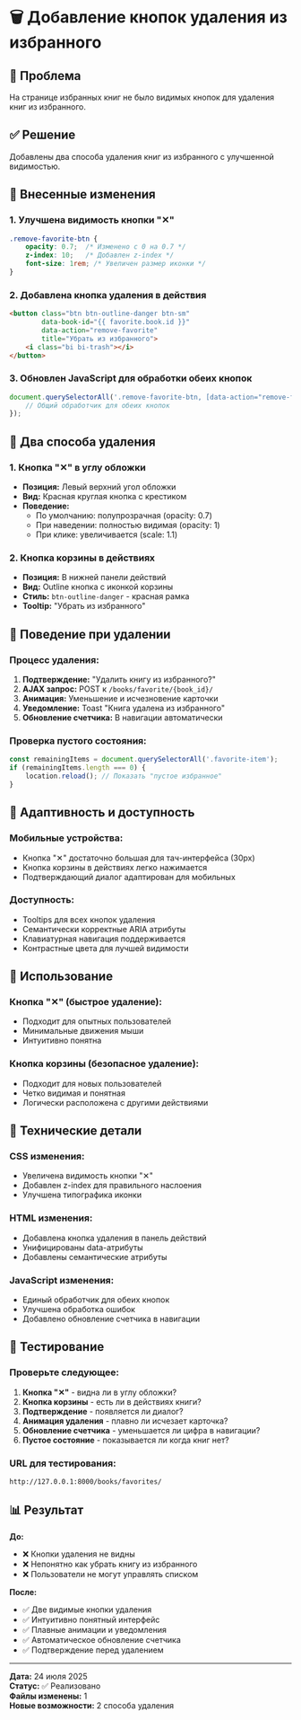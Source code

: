 # 🗑️ Добавление кнопок удаления из избранного

## 🎯 Проблема
На странице избранных книг не было видимых кнопок для удаления книг из избранного.

## ✅ Решение
Добавлены два способа удаления книг из избранного с улучшенной видимостью.

## 🔧 Внесенные изменения

### 1. **Улучшена видимость кнопки "✕"**
```css
.remove-favorite-btn {
    opacity: 0.7;  /* Изменено с 0 на 0.7 */
    z-index: 10;   /* Добавлен z-index */
    font-size: 1rem; /* Увеличен размер иконки */
}
```

### 2. **Добавлена кнопка удаления в действия**
```html
<button class="btn btn-outline-danger btn-sm" 
        data-book-id="{{ favorite.book.id }}"
        data-action="remove-favorite"
        title="Убрать из избранного">
    <i class="bi bi-trash"></i>
</button>
```

### 3. **Обновлен JavaScript для обработки обеих кнопок**
```javascript
document.querySelectorAll('.remove-favorite-btn, [data-action="remove-favorite"]').forEach(btn => {
    // Общий обработчик для обеих кнопок
});
```

## 🎨 **Два способа удаления**

### **1. Кнопка "✕" в углу обложки**
- **Позиция:** Левый верхний угол обложки
- **Вид:** Красная круглая кнопка с крестиком
- **Поведение:** 
  - По умолчанию: полупрозрачная (opacity: 0.7)
  - При наведении: полностью видимая (opacity: 1)
  - При клике: увеличивается (scale: 1.1)

### **2. Кнопка корзины в действиях**
- **Позиция:** В нижней панели действий
- **Вид:** Outline кнопка с иконкой корзины
- **Стиль:** `btn-outline-danger` - красная рамка
- **Tooltip:** "Убрать из избранного"

## 🔄 **Поведение при удалении**

### **Процесс удаления:**
1. **Подтверждение:** "Удалить книгу из избранного?"
2. **AJAX запрос:** POST к `/books/favorite/{book_id}/`
3. **Анимация:** Уменьшение и исчезновение карточки
4. **Уведомление:** Toast "Книга удалена из избранного"
5. **Обновление счетчика:** В навигации автоматически

### **Проверка пустого состояния:**
```javascript
const remainingItems = document.querySelectorAll('.favorite-item');
if (remainingItems.length === 0) {
    location.reload(); // Показать "пустое избранное"
}
```

## 📱 **Адаптивность и доступность**

### **Мобильные устройства:**
- Кнопка "✕" достаточно большая для тач-интерфейса (30px)
- Кнопка корзины в действиях легко нажимается
- Подтверждающий диалог адаптирован для мобильных

### **Доступность:**
- Tooltips для всех кнопок удаления
- Семантически корректные ARIA атрибуты
- Клавиатурная навигация поддерживается
- Контрастные цвета для лучшей видимости

## 🎯 **Использование**

### **Кнопка "✕" (быстрое удаление):**
- Подходит для опытных пользователей
- Минимальные движения мыши
- Интуитивно понятна

### **Кнопка корзины (безопасное удаление):**
- Подходит для новых пользователей
- Четко видимая и понятная
- Логически расположена с другими действиями

## 🔧 **Технические детали**

### **CSS изменения:**
- Увеличена видимость кнопки "✕"
- Добавлен z-index для правильного наслоения
- Улучшена типографика иконки

### **HTML изменения:**
- Добавлена кнопка удаления в панель действий
- Унифицированы data-атрибуты
- Добавлены семантические атрибуты

### **JavaScript изменения:**
- Единый обработчик для обеих кнопок
- Улучшена обработка ошибок
- Добавлено обновление счетчика в навигации

## 🧪 **Тестирование**

### **Проверьте следующее:**
1. **Кнопка "✕"** - видна ли в углу обложки?
2. **Кнопка корзины** - есть ли в действиях книги?
3. **Подтверждение** - появляется ли диалог?
4. **Анимация удаления** - плавно ли исчезает карточка?
5. **Обновление счетчика** - уменьшается ли цифра в навигации?
6. **Пустое состояние** - показывается ли когда книг нет?

### **URL для тестирования:**
`http://127.0.0.1:8000/books/favorites/`

## 📊 **Результат**

**До:**
- ❌ Кнопки удаления не видны
- ❌ Непонятно как убрать книгу из избранного
- ❌ Пользователи не могут управлять списком

**После:**
- ✅ Две видимые кнопки удаления
- ✅ Интуитивно понятный интерфейс
- ✅ Плавные анимации и уведомления
- ✅ Автоматическое обновление счетчика
- ✅ Подтверждение перед удалением

---

**Дата:** 24 июля 2025  
**Статус:** ✅ Реализовано  
**Файлы изменены:** 1  
**Новые возможности:** 2 способа удаления
